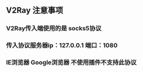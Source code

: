 ## V2Ray 注意事项


### V2Ray传入端使用的是 socks5协议

### 传入协议服务器ip：127.0.0.1 端口：1080

### IE浏览器 Google浏览器 不使用插件不支持此协议

